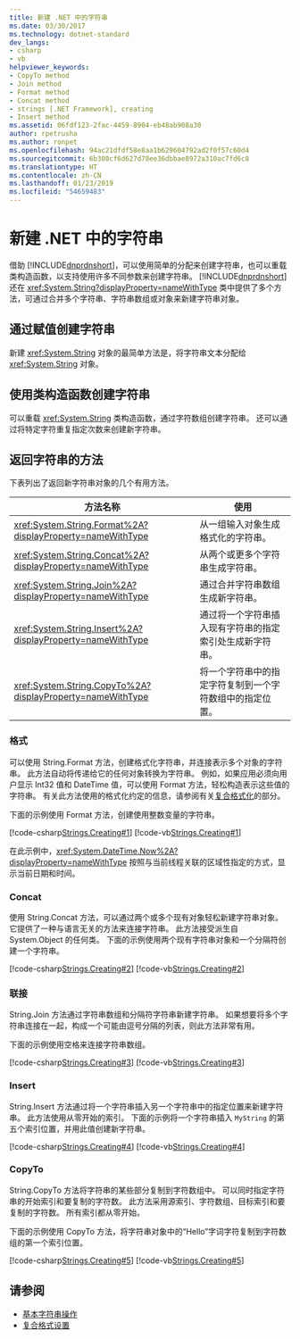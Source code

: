 ```yaml
---
title: 新建 .NET 中的字符串
ms.date: 03/30/2017
ms.technology: dotnet-standard
dev_langs:
- csharp
- vb
helpviewer_keywords:
- CopyTo method
- Join method
- Format method
- Concat method
- strings [.NET Framework], creating
- Insert method
ms.assetid: 06fdf123-2fac-4459-8904-eb48ab908a30
author: rpetrusha
ms.author: ronpet
ms.openlocfilehash: 94ac21dfdf58e8aa1b629604792ad2f0f57c60d4
ms.sourcegitcommit: 6b308cf6d627d78ee36dbbae8972a310ac7fd6c8
ms.translationtype: HT
ms.contentlocale: zh-CN
ms.lasthandoff: 01/23/2019
ms.locfileid: "54659483"
---
```

# <a name="creating-new-strings-in-net"></a>新建 .NET 中的字符串
借助 [!INCLUDE[dnprdnshort](../../../includes/dnprdnshort-md.md)]，可以使用简单的分配来创建字符串，也可以重载类构造函数，以支持使用许多不同参数来创建字符串。 [!INCLUDE[dnprdnshort](../../../includes/dnprdnshort-md.md)] 还在 <xref:System.String?displayProperty=nameWithType> 类中提供了多个方法，可通过合并多个字符串、字符串数组或对象来新建字符串对象。  
  
## <a name="creating-strings-using-assignment"></a>通过赋值创建字符串  
 新建 <xref:System.String> 对象的最简单方法是，将字符串文本分配给 <xref:System.String> 对象。  
  
## <a name="creating-strings-using-a-class-constructor"></a>使用类构造函数创建字符串  
 可以重载 <xref:System.String> 类构造函数，通过字符数组创建字符串。 还可以通过将特定字符重复指定次数来创建新字符串。  
  
## <a name="methods-that-return-strings"></a>返回字符串的方法  
 下表列出了返回新字符串对象的几个有用方法。  
  
|方法名称|使用|  
|-----------------|---------|  
|<xref:System.String.Format%2A?displayProperty=nameWithType>|从一组输入对象生成格式化的字符串。|  
|<xref:System.String.Concat%2A?displayProperty=nameWithType>|从两个或更多个字符串生成字符串。|  
|<xref:System.String.Join%2A?displayProperty=nameWithType>|通过合并字符串数组生成新字符串。|  
|<xref:System.String.Insert%2A?displayProperty=nameWithType>|通过将一个字符串插入现有字符串的指定索引处生成新字符串。|  
|<xref:System.String.CopyTo%2A?displayProperty=nameWithType>|将一个字符串中的指定字符复制到一个字符数组中的指定位置。|  
  
### <a name="format"></a>格式  
 可以使用 String.Format 方法，创建格式化字符串，并连接表示多个对象的字符串。 此方法自动将传递给它的任何对象转换为字符串。 例如，如果应用必须向用户显示 Int32 值和 DateTime 值，可以使用 Format 方法，轻松构造表示这些值的字符串。 有关此方法使用的格式化约定的信息，请参阅有关[复合格式化](../../../docs/standard/base-types/composite-formatting.md)的部分。  
  
 下面的示例使用 Format 方法，创建使用整数变量的字符串。  
  
 [!code-csharp[Strings.Creating#1](../../../samples/snippets/csharp/VS_Snippets_CLR/Strings.Creating/cs/Example.cs#1)]
 [!code-vb[Strings.Creating#1](../../../samples/snippets/visualbasic/VS_Snippets_CLR/Strings.Creating/vb/Example.vb#1)]  
  
 在此示例中，<xref:System.DateTime.Now%2A?displayProperty=nameWithType> 按照与当前线程关联的区域性指定的方式，显示当前日期和时间。  
  
### <a name="concat"></a>Concat  
 使用 String.Concat 方法，可以通过两个或多个现有对象轻松新建字符串对象。 它提供了一种与语言无关的方法来连接字符串。 此方法接受派生自 System.Object 的任何类。 下面的示例使用两个现有字符串对象和一个分隔符创建一个字符串。  
  
 [!code-csharp[Strings.Creating#2](../../../samples/snippets/csharp/VS_Snippets_CLR/Strings.Creating/cs/Example.cs#2)]
 [!code-vb[Strings.Creating#2](../../../samples/snippets/visualbasic/VS_Snippets_CLR/Strings.Creating/vb/Example.vb#2)]  
  
### <a name="join"></a>联接  
 String.Join 方法通过字符串数组和分隔符字符串新建字符串。 如果想要将多个字符串连接在一起，构成一个可能由逗号分隔的列表，则此方法非常有用。  
  
 下面的示例使用空格来连接字符串数组。  
  
 [!code-csharp[Strings.Creating#3](../../../samples/snippets/csharp/VS_Snippets_CLR/Strings.Creating/cs/Example.cs#3)]
 [!code-vb[Strings.Creating#3](../../../samples/snippets/visualbasic/VS_Snippets_CLR/Strings.Creating/vb/Example.vb#3)]  
  
### <a name="insert"></a>Insert  
 String.Insert 方法通过将一个字符串插入另一个字符串中的指定位置来新建字符串。 此方法使用从零开始的索引。 下面的示例将一个字符串插入 `MyString` 的第五个索引位置，并用此值创建新字符串。  
  
 [!code-csharp[Strings.Creating#4](../../../samples/snippets/csharp/VS_Snippets_CLR/Strings.Creating/cs/Example.cs#4)]
 [!code-vb[Strings.Creating#4](../../../samples/snippets/visualbasic/VS_Snippets_CLR/Strings.Creating/vb/Example.vb#4)]  
  
### <a name="copyto"></a>CopyTo  
 String.CopyTo 方法将字符串的某些部分复制到字符数组中。 可以同时指定字符串的开始索引和要复制的字符数。 此方法采用源索引、字符数组、目标索引和要复制的字符数。 所有索引都从零开始。  
  
 下面的示例使用 CopyTo 方法，将字符串对象中的“Hello”字词字符复制到字符数组的第一个索引位置。  
  
 [!code-csharp[Strings.Creating#5](../../../samples/snippets/csharp/VS_Snippets_CLR/Strings.Creating/cs/Example.cs#5)]
 [!code-vb[Strings.Creating#5](../../../samples/snippets/visualbasic/VS_Snippets_CLR/Strings.Creating/vb/Example.vb#5)]  
  
## <a name="see-also"></a>请参阅

- [基本字符串操作](../../../docs/standard/base-types/basic-string-operations.md)
- [复合格式设置](../../../docs/standard/base-types/composite-formatting.md)

